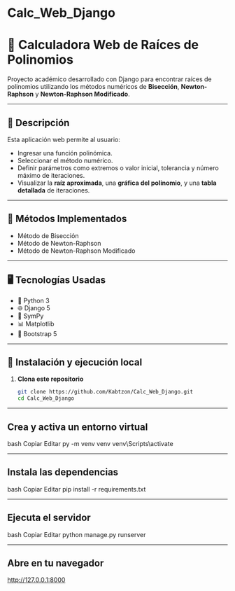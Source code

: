 # Calc_Web_Django
# 📐 Calculadora Web de Raíces de Polinomios

Proyecto académico desarrollado con Django para encontrar raíces de polinomios utilizando los métodos numéricos de **Bisección**, **Newton-Raphson** y **Newton-Raphson Modificado**.

---

## 📌 Descripción

Esta aplicación web permite al usuario:
- Ingresar una función polinómica.
- Seleccionar el método numérico.
- Definir parámetros como extremos o valor inicial, tolerancia y número máximo de iteraciones.
- Visualizar la **raíz aproximada**, una **gráfica del polinomio**, y una **tabla detallada** de iteraciones.

---

## 🧪 Métodos Implementados

- Método de Bisección
- Método de Newton-Raphson
- Método de Newton-Raphson Modificado

---

## 🖥️ Tecnologías Usadas

- 🐍 Python 3
- 🌐 Django 5
- 🧮 SymPy
- 📊 Matplotlib
- 🎨 Bootstrap 5

---

## 🚀 Instalación y ejecución local

1. **Clona este repositorio**
   ```bash
   git clone https://github.com/Kabtzon/Calc_Web_Django.git
   cd Calc_Web_Django

---

## Crea y activa un entorno virtual

bash
Copiar
Editar
py -m venv venv
venv\Scripts\activate

---

## Instala las dependencias

bash
Copiar
Editar
pip install -r requirements.txt

---

## Ejecuta el servidor

bash
Copiar
Editar
python manage.py runserver

---

## Abre en tu navegador
http://127.0.0.1:8000

